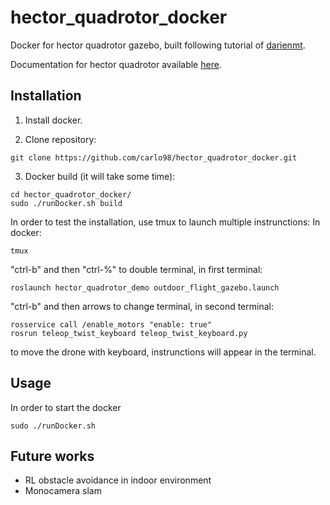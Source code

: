 # hector_quadrotor_docker
Docker for hector quadrotor gazebo, built following tutorial of [darienmt](https://darienmt.com/autonomous-flight/2018/10/20/flying-ros-and-hector.html).

Documentation for hector quadrotor available [here](http://wiki.ros.org/hector_quadrotor).

## Installation
1) Install docker.

2) Clone repository:
```
git clone https://github.com/carlo98/hector_quadrotor_docker.git
```
3) Docker build (it will take some time):
```
cd hector_quadrotor_docker/
sudo ./runDocker.sh build
```
In order to test the installation, use tmux to launch multiple instrunctions:
In docker:
```
tmux
```
"ctrl-b" and then "ctrl-%" to double terminal, in first terminal:
```
roslaunch hector_quadrotor_demo outdoor_flight_gazebo.launch
```
"ctrl-b" and then arrows to change terminal, in second terminal:
```
rosservice call /enable_motors "enable: true"
rosrun teleop_twist_keyboard teleop_twist_keyboard.py
```
to move the drone with keyboard, instrunctions will appear in the terminal.

## Usage
In order to start the docker
```
sudo ./runDocker.sh
```

## Future works

- RL obstacle avoidance in indoor environment
- Monocamera slam

